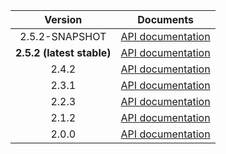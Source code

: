 | Version | Documents |
|:---:|---|
| 2.5.2-SNAPSHOT | [API documentation](2.5.2-SNAPSHOT) |
| **2.5.2 (latest stable)** | [API documentation](latest-stable) |
| 2.4.2 | [API documentation](2.4.2) |
| 2.3.1 | [API documentation](2.3.1) |
| 2.2.3 | [API documentation](2.2.3) |
| 2.1.2 | [API documentation](2.1.2) |
| 2.0.0 | [API documentation](2.0.0) |
